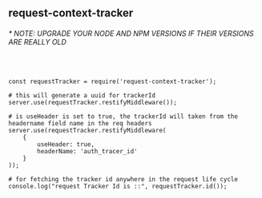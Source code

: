 ## request-context-tracker
###### * NOTE: UPGRADE YOUR NODE AND NPM VERSIONS IF THEIR VERSIONS ARE REALLY OLD
&nbsp;
```
const requestTracker = require('request-context-tracker');

# this will generate a uuid for trackerId
server.use(requestTracker.restifyMiddleware());

# is useHeader is set to true, the trackerId will taken from the headername field name in the req headers
server.use(requestTracker.restifyMiddleware(
    {
        useHeader: true, 
        headerName: 'auth_tracer_id'
    }
));

# for fetching the tracker id anywhere in the request life cycle
console.log("request Tracker Id is ::", requestTracker.id());
```
